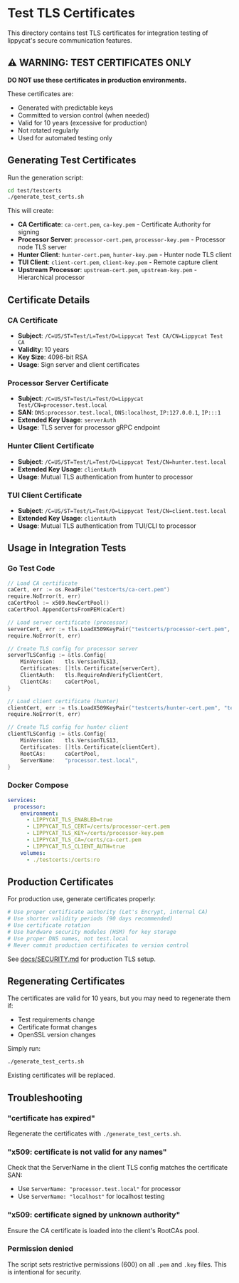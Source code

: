 # Test TLS Certificates

This directory contains test TLS certificates for integration testing of lippycat's secure communication features.

## ⚠️ WARNING: TEST CERTIFICATES ONLY

**DO NOT use these certificates in production environments.**

These certificates are:
- Generated with predictable keys
- Committed to version control (when needed)
- Valid for 10 years (excessive for production)
- Not rotated regularly
- Used for automated testing only

## Generating Test Certificates

Run the generation script:

```bash
cd test/testcerts
./generate_test_certs.sh
```

This will create:
- **CA Certificate**: `ca-cert.pem`, `ca-key.pem` - Certificate Authority for signing
- **Processor Server**: `processor-cert.pem`, `processor-key.pem` - Processor node TLS server
- **Hunter Client**: `hunter-cert.pem`, `hunter-key.pem` - Hunter node TLS client
- **TUI Client**: `client-cert.pem`, `client-key.pem` - Remote capture client
- **Upstream Processor**: `upstream-cert.pem`, `upstream-key.pem` - Hierarchical processor

## Certificate Details

### CA Certificate
- **Subject**: `/C=US/ST=Test/L=Test/O=Lippycat Test CA/CN=Lippycat Test CA`
- **Validity**: 10 years
- **Key Size**: 4096-bit RSA
- **Usage**: Sign server and client certificates

### Processor Server Certificate
- **Subject**: `/C=US/ST=Test/L=Test/O=Lippycat Test/CN=processor.test.local`
- **SAN**: `DNS:processor.test.local`, `DNS:localhost`, `IP:127.0.0.1`, `IP:::1`
- **Extended Key Usage**: `serverAuth`
- **Usage**: TLS server for processor gRPC endpoint

### Hunter Client Certificate
- **Subject**: `/C=US/ST=Test/L=Test/O=Lippycat Test/CN=hunter.test.local`
- **Extended Key Usage**: `clientAuth`
- **Usage**: Mutual TLS authentication from hunter to processor

### TUI Client Certificate
- **Subject**: `/C=US/ST=Test/L=Test/O=Lippycat Test/CN=client.test.local`
- **Extended Key Usage**: `clientAuth`
- **Usage**: Mutual TLS authentication from TUI/CLI to processor

## Usage in Integration Tests

### Go Test Code

```go
// Load CA certificate
caCert, err := os.ReadFile("testcerts/ca-cert.pem")
require.NoError(t, err)
caCertPool := x509.NewCertPool()
caCertPool.AppendCertsFromPEM(caCert)

// Load server certificate (processor)
serverCert, err := tls.LoadX509KeyPair("testcerts/processor-cert.pem", "testcerts/processor-key.pem")
require.NoError(t, err)

// Create TLS config for processor server
serverTLSConfig := &tls.Config{
    MinVersion:   tls.VersionTLS13,
    Certificates: []tls.Certificate{serverCert},
    ClientAuth:   tls.RequireAndVerifyClientCert,
    ClientCAs:    caCertPool,
}

// Load client certificate (hunter)
clientCert, err := tls.LoadX509KeyPair("testcerts/hunter-cert.pem", "testcerts/hunter-key.pem")
require.NoError(t, err)

// Create TLS config for hunter client
clientTLSConfig := &tls.Config{
    MinVersion:   tls.VersionTLS13,
    Certificates: []tls.Certificate{clientCert},
    RootCAs:      caCertPool,
    ServerName:   "processor.test.local",
}
```

### Docker Compose

```yaml
services:
  processor:
    environment:
      - LIPPYCAT_TLS_ENABLED=true
      - LIPPYCAT_TLS_CERT=/certs/processor-cert.pem
      - LIPPYCAT_TLS_KEY=/certs/processor-key.pem
      - LIPPYCAT_TLS_CA=/certs/ca-cert.pem
      - LIPPYCAT_TLS_CLIENT_AUTH=true
    volumes:
      - ./testcerts:/certs:ro
```

## Production Certificates

For production use, generate certificates properly:

```bash
# Use proper certificate authority (Let's Encrypt, internal CA)
# Use shorter validity periods (90 days recommended)
# Use certificate rotation
# Use hardware security modules (HSM) for key storage
# Use proper DNS names, not test.local
# Never commit production certificates to version control
```

See [docs/SECURITY.md](../../docs/SECURITY.md) for production TLS setup.

## Regenerating Certificates

The certificates are valid for 10 years, but you may need to regenerate them if:
- Test requirements change
- Certificate format changes
- OpenSSL version changes

Simply run:

```bash
./generate_test_certs.sh
```

Existing certificates will be replaced.

## Troubleshooting

### "certificate has expired"
Regenerate the certificates with `./generate_test_certs.sh`.

### "x509: certificate is not valid for any names"
Check that the ServerName in the client TLS config matches the certificate SAN:
- Use `ServerName: "processor.test.local"` for processor
- Use `ServerName: "localhost"` for localhost testing

### "x509: certificate signed by unknown authority"
Ensure the CA certificate is loaded into the client's RootCAs pool.

### Permission denied
The script sets restrictive permissions (600) on all `.pem` and `.key` files. This is intentional for security.
